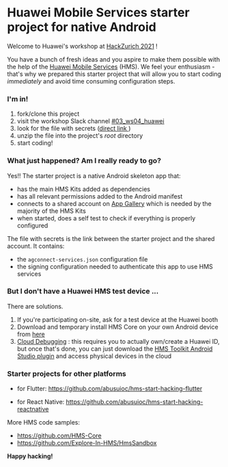 # Huawei Mobile Services starter project for native Android
Welcome to Huawei's workshop at [HackZurich 2021](https://www.hackzurich.com/) !

You have a bunch of fresh ideas and you aspire to make them possible with the help of the [Huawei Mobile Services](https://developer.huawei.com/consumer/en/hms) (HMS). We feel your enthusiasm - that's why we prepared this starter project that will allow you to start coding *immediately* and avoid time consuming configuration steps.



### I'm in!

1. fork/clone this project
2. visit the workshop Slack channel [#03_ws04_huawei](https://hackzurich2021.slack.com/archives/C02ALK7DHPA) 
3. look for the file with secrets ([direct link ](https://hackzurich2021.slack.com/files/U02DJ2Z2C9L/F02FKD83SMA/secrets_to_unzip_in_project_root.zip))
4. unzip the file into the project's *root* directory
5. start coding!



### What just happened? Am I really ready to go?

Yes!! The starter project is a native Android skeleton app that:

- has the main HMS Kits added as dependencies 
- has all relevant permissions added to the Android manifest
- connects to a shared account on [App Gallery](https://consumer.huawei.com/en/mobileservices/appgallery/) which is needed by the majority of the HMS Kits
- when started, does a self test to check if everything is properly configured

The file with secrets is the link between the starter project and the shared account. It contains:

- the `agconnect-services.json` configuration file
- the signing configuration needed to authenticate this app to use HMS services



### But I don't have a Huawei HMS test device ...

There are solutions.

1. If you're participating on-site, ask for a test device at the Huawei booth
2. Download and temporary install HMS Core on your own Android device from [here](https://appgallery.cloud.huawei.com/appdl/C10132067)
3. [Cloud Debugging](https://developer.huawei.com/consumer/en/doc/development/Tools-Guides/CloudDebugging-introduction) : this requires you to actually own/create a Huawei ID, but once that's done, you can just download the [HMS Toolkit Android Studio plugin](https://developer.huawei.com/consumer/en/doc/development/Tools-Guides/installation-0000001050145206) and access physical devices in the cloud



### Starter projects for other platforms

- for Flutter: https://github.com/abusuioc/hms-start-hacking-flutter

- for React Native: https://github.com/abusuioc/hms-start-hacking-reactnative 

  

More HMS code samples:

- https://github.com/HMS-Core 
- https://github.com/Explore-In-HMS/HmsSandbox



**Happy hacking!**
